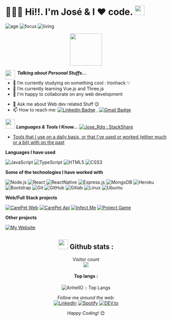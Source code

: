 
<h1>🙋🏻‍♂️ Hi!!. I'm José & I ❤️ code. <img src="https://raw.githubusercontent.com/sidbelbase/sidbelbase/master/wave.gif" width="30px"> </h1>


![age](https://img.shields.io/badge/age-34-blue)
![focus](https://img.shields.io/badge/focus-frontend-brightgreen)
![living](https://img.shields.io/badge/living-madrid-3c9)

<!-- ![visitors](https://visitor-badge.herokuapp.com/badge?page_id=joselrdg.github.profile) -->



<p  align="center">
  <img src="https://raw.githubusercontent.com/coderjojo/coderjojo/master/img/github.gif" width=100>
  </p>

 


<img align="left" src="https://media.giphy.com/media/ObNTw8Uzwy6KQ/giphy.gif" width="30px">&nbsp;***Talking about Personal Stuffs...***

- 🔭 I’m currently studying on something cool : Ironhack ✨
- 🌱 I’m currently learning Vue.js and Three.js 
- 👯 I'm happy to collaborate on any web development
<!-- - 🤔 I’m looking for help with ... -->
- 💬 Ask me about Web dev related Stuff 😉
- 📫 How to reach me:  [![Linkedin Badge](https://img.shields.io/badge/-LinkedIn-blue?style=flat-square&logo=Linkedin&logoColor=white&link=)](https://www.linkedin.com/in/joseluis-rodriguez-gonz%C3%A1lez-5ba553205/) 
, [![Gmail Badge](https://img.shields.io/badge/-Gmail-c14438?style=flat-square&logo=Gmail&logoColor=white&link=mailto:shuklaraghav321.com)](mailto:josesietepicos@gmail.com)
<!-- - 😄 Pronouns: ...  -->
<!-- - ⚡ Fun fact: ... -->

<img src="https://media.giphy.com/media/ObNTw8Uzwy6KQ/giphy.gif" width="30px">&nbsp;***Languages & Tools I Know...*** <a href="https://stackshare.io/joselrdg/my-stack">
    <img src="https://img.shields.io/badge/tech-stack-0690fa.svg?style=flat" alt="Jose_Rdg : StackShare" />
- Tools that I use on a daily basis, or that I've used or worked (either much or a bit) with on the past  
  </a>

**Languages I have used**

<!-- ![C++](https://img.shields.io/badge/-C++-black?style=flat-square&logo=c) -->
![JavaScript](https://img.shields.io/badge/-JavaScript-000000?style=flat&logo=javascript)
![TypeScript](https://img.shields.io/badge/-TypeScript-000000?style=flat&logo=typescript&logoColor=007ACC)
![HTML5](https://img.shields.io/badge/-HTML5-000000?style=flat&logo=HTML5)
![CSS3](https://img.shields.io/badge/-CSS3-black?style=flat-square&logo=css3)

**Some of the technologies I have worked with**

![Node.js](https://img.shields.io/badge/-Node.js-000000?style=flat&logo=node.js&logoColor=339933)
![React](https://img.shields.io/badge/-React-000000?style=flat&logo=React&logoColor=61DAFB)
![ReactNative](https://img.shields.io/badge/-ReactNative-000000?style=flat&logo=React&logoColor=61DAFB)
![Express.js](https://img.shields.io/badge/-Express-black?style=flat-square&logo=expressjs)
![MongoDB](https://img.shields.io/badge/-MongoDB-black?style=flat-square&logo=heroku)
![Heroku](https://img.shields.io/badge/-Heroku-black?style=flat-square&logo=heroku)
![Bootstrap](https://img.shields.io/badge/-Bootstrap-black?style=flat-square&logo=bootstrap)
![Git](https://img.shields.io/badge/-Git-000000?style=flat&logo=git&logoColor=F05032)
![GitHub](https://img.shields.io/badge/-GitHub-000000?style=flat&logo=github&logoColor=FFFFFF)
![Gitlab](https://img.shields.io/badge/-Gitlab-black?style=flat-square&logo=gitlab)
![Linux](https://img.shields.io/badge/-Linux-000000?style=flat&logo=linux&logoColor=FCC624)
![Ubuntu](https://img.shields.io/badge/-Ubuntu-black?style=flat-square&logo=ubuntu)
<!-- ![SCSS](https://img.shields.io/badge/-SCSS-black?style=flat-square&logo=SASS) -->


**Web/Full Stack projects**

[![CarePet Web](https://img.shields.io/badge/-💉&nbsp;&nbsp;CarePet&nbsp;web-000000?style=flat)](https://github.com/joselrdg/CarePet-web)
[![CarePet Api](https://img.shields.io/badge/-💉&nbsp;&nbsp;CarePet&nbsp;api-000000?style=flat)](https://github.com/joselrdg/CarePet-api)
[![Infect Me](https://img.shields.io/badge/-🌊&nbsp;&nbsp;Infect&nbsp;me-000000?style=flat)](https://github.com/joselrdg/Infect-me)
[![Project Game](https://img.shields.io/badge/-🩸&nbsp;&nbsp;Project&nbsp;game-000000?style=flat)](https://github.com/joselrdg/project-game)


**Other projects**

[![My Website](https://img.shields.io/badge/-📡&nbsp;&nbsp;Mars&nbsp;Kata-000000?style=flat)](https://github.com/joselrdg/Mars-Rover-Kata)

<h2 align="center"><img src="https://media.giphy.com/media/WUlplcMpOCEmTGBtBW/giphy.gif" width="30"> Github stats :</h2>

<p align="center"> 
  Visitor count<br>
  <img src="https://profile-counter.glitch.me/joselrdg/count.svg" />
</p>

<h4 align="center">Top langs :</h4>

<p align="center"><img src="https://github-readme-stats.vercel.app/api/top-langs/?username=joselrdg&langs_count=10&theme=tokyonight&layout=compact" alt="AnhellO :: Top Langs" /></p>
<!-- 
<h4 align="center">Profile stats :</h4>

<p align="center"><img src="https://github-readme-stats.vercel.app/api?username=joselrdg&show_icons=true&theme=synthwave" alt="AnhellO :: Profile Stats" /></p>
 -->
<div align="center">
<i>Follow me around the web:</i><br>
<a href="https://www.linkedin.com/in/joseluis-rodriguez-gonz%C3%A1lez-5ba553205/" target="_blank"><img src="https://img.shields.io/badge/LinkedIn-%230077B5.svg?&style=flat-square&logo=linkedin&logoColor=white" alt="LinkedIn"></a>
<a href="https://open.spotify.com/user/thecerrajas" target="_blank"><img src="https://img.shields.io/badge/Spotify-%231ED760.svg?&style=flat-square&logo=spotify&logoColor=white" alt="Spotify"></a>
<a href="https://dev.to/joselrdg" target="_blank"><img src="https://img.shields.io/badge/DEV-%230A0A0A.svg?&style=flat-square&logo=DEV.to&logoColor=white" alt="DEV.to"></a>
</p>

<i>Happy Coding!</i> 😊

</div>
